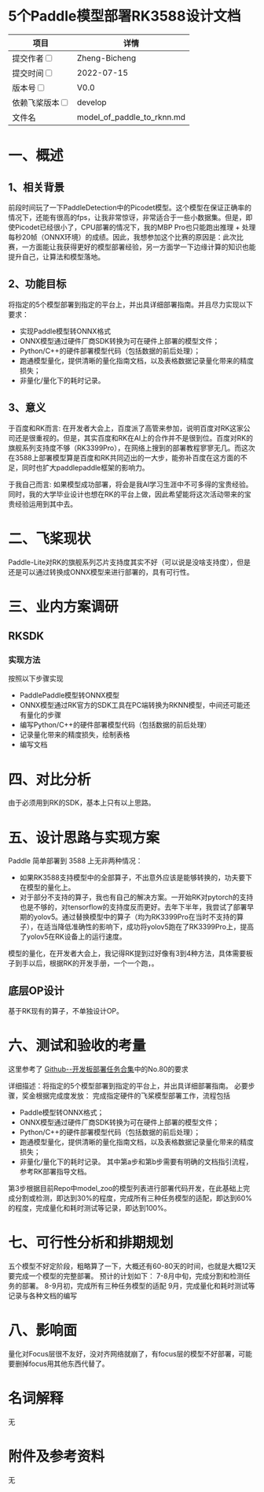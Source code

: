 # 5个Paddle模型部署RK3588设计文档

| 项目| 详情 | 
|---|---|
|提交作者<input type="checkbox" class="rowselector hidden"> | Zheng-Bicheng | 
|提交时间<input type="checkbox" class="rowselector hidden"> | 2022-07-15 | 
|版本号<input type="checkbox" class="rowselector hidden"> | V0.0 | 
|依赖飞桨版本<input type="checkbox" class="rowselector hidden"> | develop | 
|文件名 | model_of_paddle_to_rknn.md<br> | 


# 一、概述
## 1、相关背景
前段时间玩了一下PaddleDetection中的Picodet模型。这个模型在保证正确率的情况下，还能有很高的fps，让我非常惊讶，非常适合于一些小数据集。但是，即使Picodet已经很小了，CPU部署的情况下，我的MBP Pro也只能跑出推理 + 处理每秒20帧（ONNX环境）的成绩。因此，我想参加这个比赛的原因是：此次比赛，一方面能让我获得更好的模型部署经验，另一方面学一下边缘计算的知识也能提升自己，让算法和模型落地。
## 2、功能目标
将指定的5个模型部署到指定的平台上，并出具详细部署指南。并且尽力实现以下要求：
* 实现Paddle模型转ONNX格式
* ONNX模型通过硬件厂商SDK转换为可在硬件上部署的模型文件；
* Python/C++的硬件部署模型代码（包括数据的前后处理）；
* 跑通模型量化，提供清晰的量化指南文档，以及表格数据记录量化带来的精度损失；
* 非量化/量化下的耗时记录。
## 3、意义
于百度和RK而言: 在开发者大会上，百度派了高管来参加，说明百度对RK这家公司还是很重视的。但是，其实百度和RK在AI上的合作并不是很到位。百度对RK的旗舰系列支持度不够（RK3399Pro），在网络上搜到的部署教程寥寥无几。而这次在3588上部署模型算是百度和RK共同迈出的一大步，能弥补百度在这方面的不足，同时也扩大paddlepaddle框架的影响力。

于我自己而言: 如果模型成功部署，将会是我AI学习生涯中不可多得的宝贵经验。同时，我的大学毕业设计也想在RK的平台上做，因此希望能将这次活动带来的宝贵经验运用到其中去。

# 二、飞桨现状
Paddle-Lite对RK的旗舰系列芯片支持度其实不好（可以说是没啥支持度），但是还是可以通过转换成ONNX模型来进行部署的，具有可行性。


# 三、业内方案调研
## RKSDK
### 实现方法
按照以下步骤实现
* PaddlePaddle模型转ONNX模型
* ONNX模型通过RK官方的SDK工具在PC端转换为RKNN模型，中间还可能还有量化的步骤
* 编写Python/C++的硬件部署模型代码（包括数据的前后处理）
* 记录量化带来的精度损失，绘制表格
* 编写文档

# 四、对比分析
由于必须用到RK的SDK，基本上只有以上思路。

# 五、设计思路与实现方案
Paddle 简单部署到 3588 上无非两种情况：
* 如果RK3588支持模型中的全部算子，不出意外应该是能够转换的，功夫要下在模型的量化上。
* 对于部分不支持的算子，我也有自己的解决方案。一开始RK对pytorch的支持也是不够的，对tensorflow的支持度反而更好。去年下半年，我尝试了部署早期的yolov5。通过替换模型中的算子（均为RK3399Pro在当时不支持的算子），在适当降低准确性的影响下，成功将yolov5跑在了RK3399Pro上，提高了yolov5在RK设备上的运行速度。

模型的量化，在开发者大会上，我记得RK提到过好像有3到4种方法，具体需要板子到手以后，根据RK的开发手册，一个一个跑，。
## 底层OP设计
基于RK现有的算子，不单独设计OP。

# 六、测试和验收的考量
这里参考了 [Github--开发板部署任务合集]('https://github.com/PaddlePaddle/Paddle/issues/44068#task80')中的No.80的要求

详细描述：将指定的5个模型部署到指定的平台上，并出具详细部署指南。
必要步骤，奖金根据完成度发放：
完成指定硬件的飞桨模型部署工作，流程包括
* Paddle模型转ONNX格式；
* ONNX模型通过硬件厂商SDK转换为可在硬件上部署的模型文件；
* Python/C++的硬件部署模型代码（包括数据的前后处理）；
* 跑通模型量化，提供清晰的量化指南文档，以及表格数据记录量化带来的精度损失；
* 非量化/量化下的耗时记录。
其中第a步和第b步需要有明确的文档指引流程，参考RK部署指导文档。

第3步根据目前Repo中model_zoo的模型列表进行部署代码开发，在此基础上完成分割或检测，即达到30%的程度，完成所有三种任务模型的适配，即达到60%的程度，完成量化和耗时测试等记录，即达到100%。

# 七、可行性分析和排期规划
五个模型不好定阶段，粗略算了一下，大概还有60-80天的时间，也就是大概12天要完成一个模型的完整部署。
预计的计划如下：
7-8月中旬，完成分割和检测任务的部署。
8-9月初，完成所有三种任务模型的适配
9月，完成量化和耗时测试等记录与各种文档的编写

# 八、影响面
量化对Focus层很不友好，没对齐网络就崩了，有focus层的模型不好部署，可能要删掉focus用其他东西代替了。
# 名词解释
无
# 附件及参考资料
无